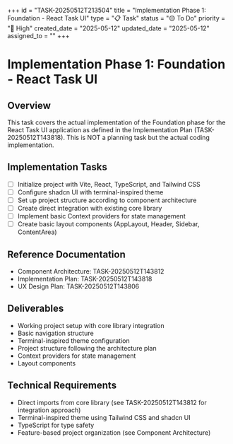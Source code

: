 +++
id = "TASK-20250512T213504"
title = "Implementation Phase 1: Foundation - React Task UI"
type = "📋 Task"
status = "🟡 To Do"
priority = "🔼 High"
created_date = "2025-05-12"
updated_date = "2025-05-12"
assigned_to = ""
+++

# Implementation Phase 1: Foundation - React Task UI

## Overview
This task covers the actual implementation of the Foundation phase for the React Task UI application as defined in the Implementation Plan (TASK-20250512T143818). This is NOT a planning task but the actual coding implementation.

## Implementation Tasks
- [ ] Initialize project with Vite, React, TypeScript, and Tailwind CSS
- [ ] Configure shadcn UI with terminal-inspired theme
- [ ] Set up project structure according to component architecture
- [ ] Create direct integration with existing core library
- [ ] Implement basic Context providers for state management
- [ ] Create basic layout components (AppLayout, Header, Sidebar, ContentArea)

## Reference Documentation
- Component Architecture: TASK-20250512T143812
- Implementation Plan: TASK-20250512T143818
- UX Design Plan: TASK-20250512T143806

## Deliverables
- Working project setup with core library integration
- Basic navigation structure
- Terminal-inspired theme configuration
- Project structure following the architecture plan
- Context providers for state management
- Layout components

## Technical Requirements
- Direct imports from core library (see TASK-20250512T143812 for integration approach)
- Terminal-inspired theme using Tailwind CSS and shadcn UI
- TypeScript for type safety
- Feature-based project organization (see Component Architecture)
